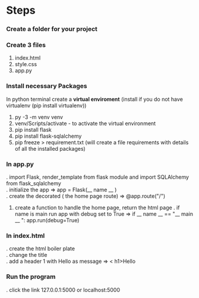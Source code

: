 # Steps
### Create a folder for your project  
### Create 3 files  
1. index.html
2. style.css
3. app.py

### Install necessary Packages
In python terminal create a **virtual enviroment** (install if you do not have virtualenv (pip install virtualenv))
1. py -3 -m venv venv
2. venv/Scripts/activate - to activate the virtual environment
3. pip install flask
4. pip install flask-sqlalchemy
5. pip freeze > requirement.txt (will create a file requirements with details of all the installed packages)

### In app.py  
. import Flask, render_template from flask module and import SQLAlchemy from flask_sqlalchemy  
. initialize the app => app = Flask(__ name __ )  
. create the decorated ( the home page route) => @app.route("/")  
1. create a function to handle the home page, return the html page
. if name is main run app with debug set to True => if __ name __ == "__ main __ ": app.run(debug=True)

### In index.html
. create the html boiler plate  
. change the title  
. add a header 1 with Hello as message => < h1>Hello</h1 >   

### Run the program  
. click the link 127.0.0.1:5000 or localhost:5000  
